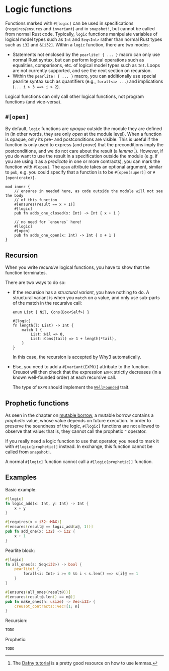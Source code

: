 # Logic functions

Functions marked with `#[logic]` can be used in specifications (`requires`/`ensures` and `invariant`) and in `snapshot!`, but cannot be called from normal Rust code.
Typically, `logic` functions manipulate variables of logical model types such as `Int` and `Seq<Int>` rather than normal Rust types such as `i32` and `&[i32]`. Within a `logic` function, there are two modes:

- Statements not enclosed by the `pearlite! { ... }` macro can only use normal Rust syntax, but can perform logical operations such as equalities, comparisons, etc. of logical model types such as `Int`. Loops are not currently supported, and see the next section on recursion.
- Within the `pearlite! { ... }` macro, you can additionally use special pearlite syntax such as quantifiers (e.g., `forall<i> ...`) and implications (`... i > 3 ==> i > 2`).

Logical functions can only call other logical functions, not program functions (and vice-versa).

<!-- TODO: maybe those subsections should be in different files. -->

## `#[open]`

By default, `logic` functions are *opaque* outside the module they are defined in (in other words, they are only *open* at the module level). When a function is opaque, only its pre- and postconditions are visible. This is useful if the function is only used to express (and prove) that the preconditions imply the postconditions, and we do not care about the result (a *lemma* [^dafny]). However, if you do want to use the result in a specification outside the module (e.g. if you are using it as a *predicate* in one or more contracts), you can mark the function with `#[open]`. The `open` attribute takes an optional argument, similar to `pub`, e.g. you could specify that a function is to be `#[open(super)]` or `#[open(crate)]`.

```rust,creusot
mod inner {
    // ensures in needed here, as code outside the module will not see the body
    // of this function
    #[ensures(result == x + 1)]
    #[logic]
    pub fn adds_one_closed(x: Int) -> Int { x + 1 }

    // no need for `ensures` here!
    #[logic]
    #[open]
    pub fn adds_one_open(x: Int) -> Int { x + 1 }
}
```

[^dafny]: The [Dafny tutorial](https://dafny.org/latest/OnlineTutorial/Lemmas) is a pretty good resource on how to use lemmas.

## Recursion

When you write *recursive* logical functions, you have to show that the function terminates.

There are two ways to do so:

- If the recursion has a _structural variant_, you have nothing to do. A structural variant is when you `match` on a value, and only use sub-parts of the match in the recursive call:
  ```rust,creusot
  enum List { Nil, Cons(Box<Self>) }

  #[logic]
  fn length(l: List) -> Int {
      match l {
          List::Nil => 0,
          List::Cons(tail) => 1 + length(*tail),
      }
  }
  ```
  In this case, the recursion is accepted by Why3 automatically.
- Else, you need to add a `#[variant(EXPR)]` attribute to the function. Creusot will then check that the expression `EXPR` strictly decreases (in a known well-founded order) at each recursive call.

  The type of `EXPR` should implement the [`WellFounded`](https://creusot-rs.github.io/creusot/doc/creusot_contracts/logic/trait.WellFounded.html) trait.

## Prophetic functions

As seen in the chapter on [mutable borrow](./representation_of_types/mutable_borrows.md), a mutable borrow contains a _prophetic_ value, whose value depends on future execution. In order to preserve the soundness of the logic, `#[logic]` functions are not allowed to observe that value: that is, they cannot call the prophetic `^` operator.

If you really need a logic function to use that operator, you need to mark it with `#[logic(prophetic)]` instead. In exchange, this function cannot be called from `snapshot!`.

A normal `#[logic]` function cannot call a `#[logic(prophetic)]` function.

## Examples

Basic example:

```rust
#[logic]
fn logic_add(x: Int, y: Int) -> Int {
    x + y
}

#[requires(x < i32::MAX)]
#[ensures(result@ == logic_add(x@, 1))]
pub fn add_one(x: i32) -> i32 {
    x + 1
}
```

Pearlite block:

```rust
#[logic]
fn all_ones(s: Seq<i32>) -> bool {
    pearlite! {
        forall<i: Int> i >= 0 && i < s.len() ==> s[i]@ == 1
    }
}

#[ensures(all_ones(result@))]
#[ensures(result@.len() == n@)]
pub fn make_ones(n: usize) -> Vec<i32> {
    creusot_contracts::vec![1; n]
}
```

Recursion:

```rust
TODO
```

Prophetic:

```rust
TODO
```

